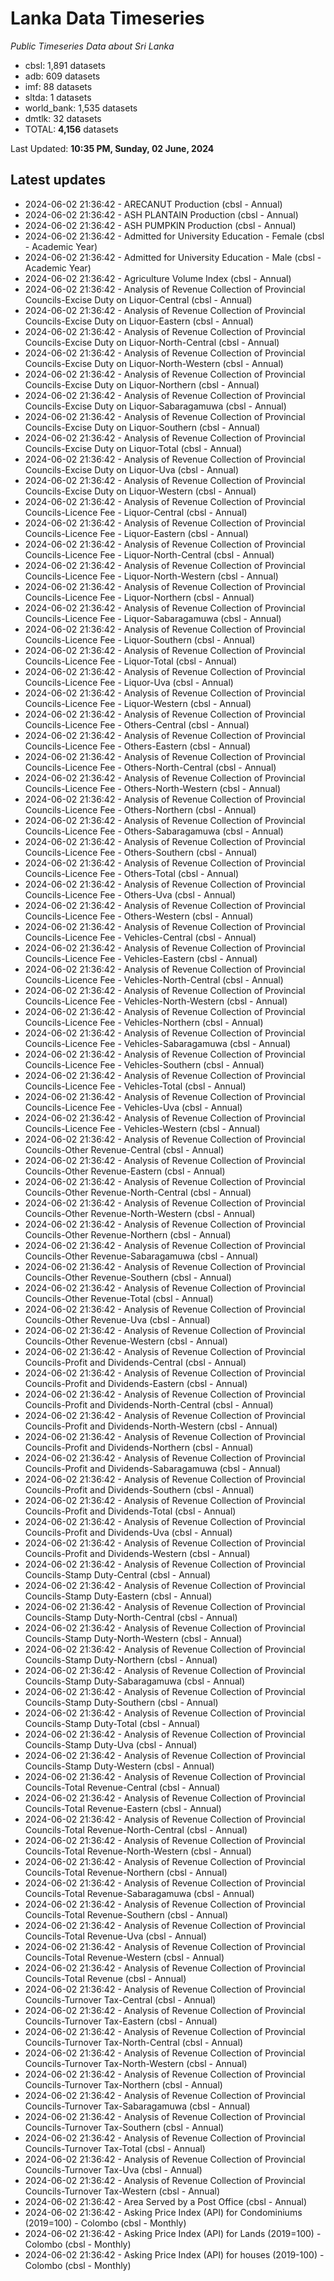 # Lanka Data Timeseries
*Public Timeseries Data about Sri Lanka*

* cbsl: 1,891 datasets
* adb: 609 datasets
* imf: 88 datasets
* sltda: 1 datasets
* world_bank: 1,535 datasets
* dmtlk: 32 datasets
* TOTAL: **4,156** datasets

Last Updated: **10:35 PM, Sunday, 02 June, 2024**

## Latest updates

* 2024-06-02 21:36:42 - ARECANUT Production (cbsl - Annual)
* 2024-06-02 21:36:42 - ASH PLANTAIN Production (cbsl - Annual)
* 2024-06-02 21:36:42 - ASH PUMPKIN Production (cbsl - Annual)
* 2024-06-02 21:36:42 - Admitted for University Education - Female (cbsl - Academic Year)
* 2024-06-02 21:36:42 - Admitted for University Education - Male (cbsl - Academic Year)
* 2024-06-02 21:36:42 - Agriculture Volume Index (cbsl - Annual)
* 2024-06-02 21:36:42 - Analysis of Revenue Collection of Provincial Councils-Excise Duty on Liquor-Central (cbsl - Annual)
* 2024-06-02 21:36:42 - Analysis of Revenue Collection of Provincial Councils-Excise Duty on Liquor-Eastern (cbsl - Annual)
* 2024-06-02 21:36:42 - Analysis of Revenue Collection of Provincial Councils-Excise Duty on Liquor-North-Central (cbsl - Annual)
* 2024-06-02 21:36:42 - Analysis of Revenue Collection of Provincial Councils-Excise Duty on Liquor-North-Western (cbsl - Annual)
* 2024-06-02 21:36:42 - Analysis of Revenue Collection of Provincial Councils-Excise Duty on Liquor-Northern (cbsl - Annual)
* 2024-06-02 21:36:42 - Analysis of Revenue Collection of Provincial Councils-Excise Duty on Liquor-Sabaragamuwa (cbsl - Annual)
* 2024-06-02 21:36:42 - Analysis of Revenue Collection of Provincial Councils-Excise Duty on Liquor-Southern (cbsl - Annual)
* 2024-06-02 21:36:42 - Analysis of Revenue Collection of Provincial Councils-Excise Duty on Liquor-Total (cbsl - Annual)
* 2024-06-02 21:36:42 - Analysis of Revenue Collection of Provincial Councils-Excise Duty on Liquor-Uva (cbsl - Annual)
* 2024-06-02 21:36:42 - Analysis of Revenue Collection of Provincial Councils-Excise Duty on Liquor-Western (cbsl - Annual)
* 2024-06-02 21:36:42 - Analysis of Revenue Collection of Provincial Councils-Licence Fee - Liquor-Central (cbsl - Annual)
* 2024-06-02 21:36:42 - Analysis of Revenue Collection of Provincial Councils-Licence Fee - Liquor-Eastern (cbsl - Annual)
* 2024-06-02 21:36:42 - Analysis of Revenue Collection of Provincial Councils-Licence Fee - Liquor-North-Central (cbsl - Annual)
* 2024-06-02 21:36:42 - Analysis of Revenue Collection of Provincial Councils-Licence Fee - Liquor-North-Western (cbsl - Annual)
* 2024-06-02 21:36:42 - Analysis of Revenue Collection of Provincial Councils-Licence Fee - Liquor-Northern (cbsl - Annual)
* 2024-06-02 21:36:42 - Analysis of Revenue Collection of Provincial Councils-Licence Fee - Liquor-Sabaragamuwa (cbsl - Annual)
* 2024-06-02 21:36:42 - Analysis of Revenue Collection of Provincial Councils-Licence Fee - Liquor-Southern (cbsl - Annual)
* 2024-06-02 21:36:42 - Analysis of Revenue Collection of Provincial Councils-Licence Fee - Liquor-Total (cbsl - Annual)
* 2024-06-02 21:36:42 - Analysis of Revenue Collection of Provincial Councils-Licence Fee - Liquor-Uva (cbsl - Annual)
* 2024-06-02 21:36:42 - Analysis of Revenue Collection of Provincial Councils-Licence Fee - Liquor-Western (cbsl - Annual)
* 2024-06-02 21:36:42 - Analysis of Revenue Collection of Provincial Councils-Licence Fee - Others-Central (cbsl - Annual)
* 2024-06-02 21:36:42 - Analysis of Revenue Collection of Provincial Councils-Licence Fee - Others-Eastern (cbsl - Annual)
* 2024-06-02 21:36:42 - Analysis of Revenue Collection of Provincial Councils-Licence Fee - Others-North-Central (cbsl - Annual)
* 2024-06-02 21:36:42 - Analysis of Revenue Collection of Provincial Councils-Licence Fee - Others-North-Western (cbsl - Annual)
* 2024-06-02 21:36:42 - Analysis of Revenue Collection of Provincial Councils-Licence Fee - Others-Northern (cbsl - Annual)
* 2024-06-02 21:36:42 - Analysis of Revenue Collection of Provincial Councils-Licence Fee - Others-Sabaragamuwa (cbsl - Annual)
* 2024-06-02 21:36:42 - Analysis of Revenue Collection of Provincial Councils-Licence Fee - Others-Southern (cbsl - Annual)
* 2024-06-02 21:36:42 - Analysis of Revenue Collection of Provincial Councils-Licence Fee - Others-Total (cbsl - Annual)
* 2024-06-02 21:36:42 - Analysis of Revenue Collection of Provincial Councils-Licence Fee - Others-Uva (cbsl - Annual)
* 2024-06-02 21:36:42 - Analysis of Revenue Collection of Provincial Councils-Licence Fee - Others-Western (cbsl - Annual)
* 2024-06-02 21:36:42 - Analysis of Revenue Collection of Provincial Councils-Licence Fee - Vehicles-Central (cbsl - Annual)
* 2024-06-02 21:36:42 - Analysis of Revenue Collection of Provincial Councils-Licence Fee - Vehicles-Eastern (cbsl - Annual)
* 2024-06-02 21:36:42 - Analysis of Revenue Collection of Provincial Councils-Licence Fee - Vehicles-North-Central (cbsl - Annual)
* 2024-06-02 21:36:42 - Analysis of Revenue Collection of Provincial Councils-Licence Fee - Vehicles-North-Western (cbsl - Annual)
* 2024-06-02 21:36:42 - Analysis of Revenue Collection of Provincial Councils-Licence Fee - Vehicles-Northern (cbsl - Annual)
* 2024-06-02 21:36:42 - Analysis of Revenue Collection of Provincial Councils-Licence Fee - Vehicles-Sabaragamuwa (cbsl - Annual)
* 2024-06-02 21:36:42 - Analysis of Revenue Collection of Provincial Councils-Licence Fee - Vehicles-Southern (cbsl - Annual)
* 2024-06-02 21:36:42 - Analysis of Revenue Collection of Provincial Councils-Licence Fee - Vehicles-Total (cbsl - Annual)
* 2024-06-02 21:36:42 - Analysis of Revenue Collection of Provincial Councils-Licence Fee - Vehicles-Uva (cbsl - Annual)
* 2024-06-02 21:36:42 - Analysis of Revenue Collection of Provincial Councils-Licence Fee - Vehicles-Western (cbsl - Annual)
* 2024-06-02 21:36:42 - Analysis of Revenue Collection of Provincial Councils-Other Revenue-Central (cbsl - Annual)
* 2024-06-02 21:36:42 - Analysis of Revenue Collection of Provincial Councils-Other Revenue-Eastern (cbsl - Annual)
* 2024-06-02 21:36:42 - Analysis of Revenue Collection of Provincial Councils-Other Revenue-North-Central (cbsl - Annual)
* 2024-06-02 21:36:42 - Analysis of Revenue Collection of Provincial Councils-Other Revenue-North-Western (cbsl - Annual)
* 2024-06-02 21:36:42 - Analysis of Revenue Collection of Provincial Councils-Other Revenue-Northern (cbsl - Annual)
* 2024-06-02 21:36:42 - Analysis of Revenue Collection of Provincial Councils-Other Revenue-Sabaragamuwa (cbsl - Annual)
* 2024-06-02 21:36:42 - Analysis of Revenue Collection of Provincial Councils-Other Revenue-Southern (cbsl - Annual)
* 2024-06-02 21:36:42 - Analysis of Revenue Collection of Provincial Councils-Other Revenue-Total (cbsl - Annual)
* 2024-06-02 21:36:42 - Analysis of Revenue Collection of Provincial Councils-Other Revenue-Uva (cbsl - Annual)
* 2024-06-02 21:36:42 - Analysis of Revenue Collection of Provincial Councils-Other Revenue-Western (cbsl - Annual)
* 2024-06-02 21:36:42 - Analysis of Revenue Collection of Provincial Councils-Profit and Dividends-Central (cbsl - Annual)
* 2024-06-02 21:36:42 - Analysis of Revenue Collection of Provincial Councils-Profit and Dividends-Eastern (cbsl - Annual)
* 2024-06-02 21:36:42 - Analysis of Revenue Collection of Provincial Councils-Profit and Dividends-North-Central (cbsl - Annual)
* 2024-06-02 21:36:42 - Analysis of Revenue Collection of Provincial Councils-Profit and Dividends-North-Western (cbsl - Annual)
* 2024-06-02 21:36:42 - Analysis of Revenue Collection of Provincial Councils-Profit and Dividends-Northern (cbsl - Annual)
* 2024-06-02 21:36:42 - Analysis of Revenue Collection of Provincial Councils-Profit and Dividends-Sabaragamuwa (cbsl - Annual)
* 2024-06-02 21:36:42 - Analysis of Revenue Collection of Provincial Councils-Profit and Dividends-Southern (cbsl - Annual)
* 2024-06-02 21:36:42 - Analysis of Revenue Collection of Provincial Councils-Profit and Dividends-Total (cbsl - Annual)
* 2024-06-02 21:36:42 - Analysis of Revenue Collection of Provincial Councils-Profit and Dividends-Uva (cbsl - Annual)
* 2024-06-02 21:36:42 - Analysis of Revenue Collection of Provincial Councils-Profit and Dividends-Western (cbsl - Annual)
* 2024-06-02 21:36:42 - Analysis of Revenue Collection of Provincial Councils-Stamp Duty-Central (cbsl - Annual)
* 2024-06-02 21:36:42 - Analysis of Revenue Collection of Provincial Councils-Stamp Duty-Eastern (cbsl - Annual)
* 2024-06-02 21:36:42 - Analysis of Revenue Collection of Provincial Councils-Stamp Duty-North-Central (cbsl - Annual)
* 2024-06-02 21:36:42 - Analysis of Revenue Collection of Provincial Councils-Stamp Duty-North-Western (cbsl - Annual)
* 2024-06-02 21:36:42 - Analysis of Revenue Collection of Provincial Councils-Stamp Duty-Northern (cbsl - Annual)
* 2024-06-02 21:36:42 - Analysis of Revenue Collection of Provincial Councils-Stamp Duty-Sabaragamuwa (cbsl - Annual)
* 2024-06-02 21:36:42 - Analysis of Revenue Collection of Provincial Councils-Stamp Duty-Southern (cbsl - Annual)
* 2024-06-02 21:36:42 - Analysis of Revenue Collection of Provincial Councils-Stamp Duty-Total (cbsl - Annual)
* 2024-06-02 21:36:42 - Analysis of Revenue Collection of Provincial Councils-Stamp Duty-Uva (cbsl - Annual)
* 2024-06-02 21:36:42 - Analysis of Revenue Collection of Provincial Councils-Stamp Duty-Western (cbsl - Annual)
* 2024-06-02 21:36:42 - Analysis of Revenue Collection of Provincial Councils-Total Revenue-Central (cbsl - Annual)
* 2024-06-02 21:36:42 - Analysis of Revenue Collection of Provincial Councils-Total Revenue-Eastern (cbsl - Annual)
* 2024-06-02 21:36:42 - Analysis of Revenue Collection of Provincial Councils-Total Revenue-North-Central (cbsl - Annual)
* 2024-06-02 21:36:42 - Analysis of Revenue Collection of Provincial Councils-Total Revenue-North-Western (cbsl - Annual)
* 2024-06-02 21:36:42 - Analysis of Revenue Collection of Provincial Councils-Total Revenue-Northern (cbsl - Annual)
* 2024-06-02 21:36:42 - Analysis of Revenue Collection of Provincial Councils-Total Revenue-Sabaragamuwa (cbsl - Annual)
* 2024-06-02 21:36:42 - Analysis of Revenue Collection of Provincial Councils-Total Revenue-Southern (cbsl - Annual)
* 2024-06-02 21:36:42 - Analysis of Revenue Collection of Provincial Councils-Total Revenue-Uva (cbsl - Annual)
* 2024-06-02 21:36:42 - Analysis of Revenue Collection of Provincial Councils-Total Revenue-Western (cbsl - Annual)
* 2024-06-02 21:36:42 - Analysis of Revenue Collection of Provincial Councils-Total Revenue (cbsl - Annual)
* 2024-06-02 21:36:42 - Analysis of Revenue Collection of Provincial Councils-Turnover Tax-Central (cbsl - Annual)
* 2024-06-02 21:36:42 - Analysis of Revenue Collection of Provincial Councils-Turnover Tax-Eastern (cbsl - Annual)
* 2024-06-02 21:36:42 - Analysis of Revenue Collection of Provincial Councils-Turnover Tax-North-Central (cbsl - Annual)
* 2024-06-02 21:36:42 - Analysis of Revenue Collection of Provincial Councils-Turnover Tax-North-Western (cbsl - Annual)
* 2024-06-02 21:36:42 - Analysis of Revenue Collection of Provincial Councils-Turnover Tax-Northern (cbsl - Annual)
* 2024-06-02 21:36:42 - Analysis of Revenue Collection of Provincial Councils-Turnover Tax-Sabaragamuwa (cbsl - Annual)
* 2024-06-02 21:36:42 - Analysis of Revenue Collection of Provincial Councils-Turnover Tax-Southern (cbsl - Annual)
* 2024-06-02 21:36:42 - Analysis of Revenue Collection of Provincial Councils-Turnover Tax-Total (cbsl - Annual)
* 2024-06-02 21:36:42 - Analysis of Revenue Collection of Provincial Councils-Turnover Tax-Uva (cbsl - Annual)
* 2024-06-02 21:36:42 - Analysis of Revenue Collection of Provincial Councils-Turnover Tax-Western (cbsl - Annual)
* 2024-06-02 21:36:42 - Area Served by a Post Office (cbsl - Annual)
* 2024-06-02 21:36:42 - Asking Price Index (API) for Condominiums (2019=100) - Colombo (cbsl - Monthly)
* 2024-06-02 21:36:42 - Asking Price Index (API) for Lands (2019=100) - Colombo (cbsl - Monthly)
* 2024-06-02 21:36:42 - Asking Price Index (API) for houses (2019-100) - Colombo (cbsl - Monthly)